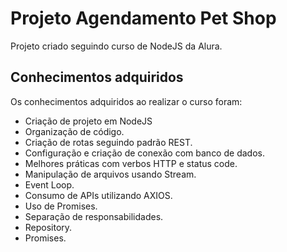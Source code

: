 # Projeto Agendamento Pet Shop
Projeto criado seguindo curso de NodeJS da Alura.

## Conhecimentos adquiridos
Os conhecimentos adquiridos ao realizar o curso foram: 
- Criação de projeto em NodeJS 
- Organização de código. 
- Criação de rotas seguindo padrão REST. 
- Configuração e criação de conexão com banco de dados.
- Melhores práticas com verbos HTTP e status code.
- Manipulação de arquivos usando Stream.
- Event Loop.
- Consumo de APIs utilizando AXIOS.
- Uso de Promises.
- Separação de responsabilidades.
- Repository.
- Promises.
